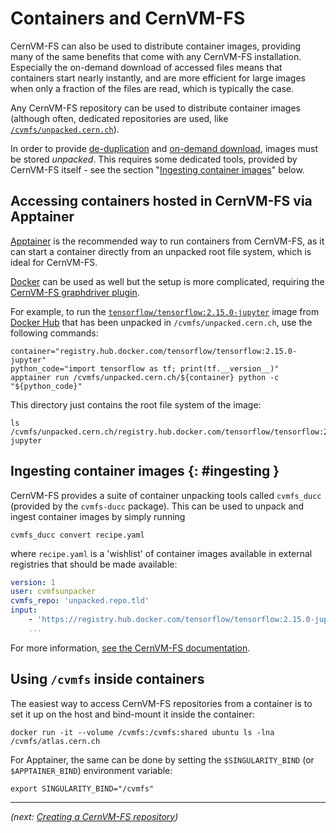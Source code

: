 # Containers and CernVM-FS

CernVM-FS can also be used to distribute container images, providing many of the same benefits that come with any CernVM-FS installation. Especially the on-demand download of accessed files means that containers start nearly instantly, and are more efficient for large images when only a fraction of the files are read, which is typically the case.

Any CernVM-FS repository can be used to distribute container images (although often, dedicated repositories are used, like [`/cvmfs/unpacked.cern.ch`](cvmfs/flagship-repositories.md#unpacked-containers)).

In order to provide [de-duplication](cvmfs/what-is-cvmfs.md#features-deduplication) and [on-demand download](cvmfs/what-is-cvmfs.md#features-ondemand), images must be stored *unpacked*. This requires some dedicated tools, provided by CernVM-FS itself - see the section "[Ingesting container images](#ingesting)" below.

## Accessing containers hosted in CernVM-FS via Apptainer

[Apptainer](https://apptainer.org) is the recommended way to run containers from CernVM-FS, as it can start a container directly from an unpacked root file system, which is ideal for CernVM-FS.

[Docker](https://www.docker.com) can be used as well but the setup is more complicated, requiring the [CernVM-FS graphdriver plugin](https://cvmfs.readthedocs.io/en/stable/cpt-graphdriver.html).

For example, to run the [`tensorflow/tensorflow:2.15.0-jupyter`](https://hub.docker.com/layers/tensorflow/tensorflow/2.15.0-jupyter/images/sha256-3bf17d6d5f2ed968543238936cca0725ca664d24729c537778b1333a315036d7?context=explore) image from [Docker Hub](https://hub.docker.com/) that has been unpacked in `/cvmfs/unpacked.cern.ch`, use the following commands:

```{ .bash .copy }
container="registry.hub.docker.com/tensorflow/tensorflow:2.15.0-jupyter"
python_code="import tensorflow as tf; print(tf.__version__)"
apptainer run /cvmfs/unpacked.cern.ch/${container} python -c "${python_code}"
```

This directory just contains the root file system of the image:

```{ .bash .copy }
ls /cvmfs/unpacked.cern.ch/registry.hub.docker.com/tensorflow/tensorflow:2.15.0-jupyter
```



## Ingesting container images {: #ingesting }

CernVM-FS provides a suite of container unpacking tools called `cvmfs_ducc` (provided by the `cvmfs-ducc` package). This can be used to unpack and ingest container images by simply running

```{ .bash .copy }
cvmfs_ducc convert recipe.yaml 
```
where `recipe.yaml` is a 'wishlist' of container images available in external registries that should be made available:

```yaml
version: 1
user: cvmfsunpacker
cvmfs_repo: 'unpacked.repo.tld'
input:
    - 'https://registry.hub.docker.com/tensorflow/tensorflow:2.15.0-jupyter'
    ...
```

For more information, [see the CernVM-FS documentation](https://cvmfs.readthedocs.io/en/stable/cpt-ducc.html).


## Using `/cvmfs` inside containers

The easiest way to access CernVM-FS repositories from a container is to set it up on the host and bind-mount it inside the container:

```{ .bash .copy }
docker run -it --volume /cvmfs:/cvmfs:shared ubuntu ls -lna /cvmfs/atlas.cern.ch
```

For Apptainer, the same can be done by setting the `$SINGULARITY_BIND` (or `$APPTAINER_BIND`) environment variable: 

```{ .bash .copy }
export SINGULARITY_BIND="/cvmfs"
```

---

*(next: [Creating a CernVM-FS repository](creating-repo.md))*
